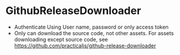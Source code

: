 # GithubReleaseDownloader
- Authenticate Using User name, password or only access token
- Only can download the source code, not other assets. For assets downloading except source code, see https://github.com/practicaljs/github-release-downloader
